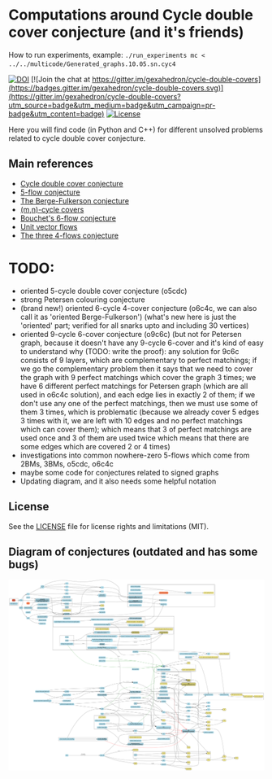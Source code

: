 # Computations around Cycle double cover conjecture (and it's friends)

How to run experiments, example:
`./run_experiments mc < ../../multicode/Generated_graphs.10.05.sn.cyc4`

[![DOI](https://zenodo.org/badge/doi/10.5281/zenodo.51766.svg)](http://dx.doi.org/10.5281/zenodo.51766)
[![Join the chat at https://gitter.im/gexahedron/cycle-double-covers](https://badges.gitter.im/gexahedron/cycle-double-covers.svg)](https://gitter.im/gexahedron/cycle-double-covers?utm_source=badge&utm_medium=badge&utm_campaign=pr-badge&utm_content=badge)
[![License](http://img.shields.io/:license-mit-blue.svg)](http://doge.mit-license.org)

Here you will find code (in Python and C++) for different unsolved problems related to cycle double cover conjecture.

## Main references

- [Cycle double cover conjecture](http://www.openproblemgarden.org/op/cycle_double_cover_conjecture)
- [5-flow conjecture](http://www.openproblemgarden.org/op/5_flow_conjecture)
- [The Berge-Fulkerson conjecture](http://www.openproblemgarden.org/op/the_berge_fulkerson_conjecture)
- [(m,n)-cycle covers](http://www.openproblemgarden.org/op/m_n_cycle_covers)
- [Bouchet's 6-flow conjecture](http://www.openproblemgarden.org/op/bouchets_6_flow_conjecture)
- [Unit vector flows](http://www.openproblemgarden.org/op/unit_vector_flows)
- [The three 4-flows conjecture](http://www.openproblemgarden.org/op/three_4_flows_conjecture)

# TODO:

* oriented 5-cycle double cover conjecture (o5cdc)
* strong Petersen colouring conjecture
* (brand new!) oriented 6-cycle 4-cover conjecture (o6c4c, we can also call it as 'oriented Berge-Fulkerson') (what's new here is just the 'oriented' part; verified for all snarks upto and including 30 vertices)
* oriented 9-cycle 6-cover conjecture (o9c6c) (but not for Petersen graph, because it doesn't have any 9-cycle 6-cover and it's kind of easy to understand why (TODO: write the proof): any solution for 9c6c consists of 9 layers, which are complementary to perfect matchings; if we go the complementary problem then it says that we need to cover the graph with 9 perfect matchings which cover the graph 3 times; we have 6 different perfect matchings for Petersen graph (which are all used in o6c4c solution), and each edge lies in exactly 2 of them; if we don't use any one of the perfect matchings, then we must use some of them 3 times, which is problematic (because we already cover 5 edges 3 times with it, we are left with 10 edges and no perfect matchings which can cover them); which means that 3 of perfect matchings are used once and 3 of them are used twice which means that there are some edges which are covered 2 or 4 times)
* investigations into common nowhere-zero 5-flows which come from 2BMs, 3BMs, o5cdc, o6c4c
* maybe some code for conjectures related to signed graphs
* Updating diagram, and it also needs some helpful notation

## License

See the [LICENSE](LICENSE.md) file for license rights and limitations (MIT).

## Diagram of conjectures (outdated and has some bugs)

![Diagram of conjectures](/images/full_scheme.png)
